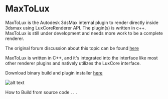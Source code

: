 # MaxToLux
MaxToLux is the Autodesk 3dsMax internal plugin to render directly inside 3dsmax using LuxCoreRenderer API. The plugin(s) is written in c++. MaxToLux is still under development and needs more work to be a complete renderer.

The original forum discussion about this topic can be found [here](https://forums.luxcorerender.org/viewtopic.php?f=5&t=1010)

MaxToLux is written in C++, and it's integrated into the interface like most other renderer plugins and natively utilizes the LuxCore interface. 

Download binary build and plugin installer [here](https://github.com/LuxCoreRender/MaxToLux/releases)

![alt text](https://3dfine.com/content/LuxCore-MaxToLux.jpg)

How to Build from source code
.
.
.
